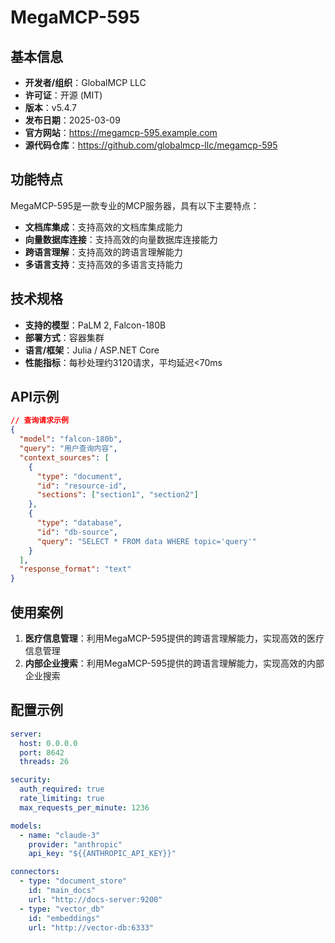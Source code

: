 # MegaMCP-595

## 基本信息

- **开发者/组织**：GlobalMCP LLC
- **许可证**：开源 (MIT)
- **版本**：v5.4.7
- **发布日期**：2025-03-09
- **官方网站**：https://megamcp-595.example.com
- **源代码仓库**：https://github.com/globalmcp-llc/megamcp-595

## 功能特点

MegaMCP-595是一款专业的MCP服务器，具有以下主要特点：

- **文档库集成**：支持高效的文档库集成能力
- **向量数据库连接**：支持高效的向量数据库连接能力
- **跨语言理解**：支持高效的跨语言理解能力
- **多语言支持**：支持高效的多语言支持能力


## 技术规格

- **支持的模型**：PaLM 2, Falcon-180B
- **部署方式**：容器集群
- **语言/框架**：Julia / ASP.NET Core
- **性能指标**：每秒处理约3120请求，平均延迟<70ms

## API示例

```json
// 查询请求示例
{
  "model": "falcon-180b",
  "query": "用户查询内容",
  "context_sources": [
    {
      "type": "document",
      "id": "resource-id",
      "sections": ["section1", "section2"]
    },
    {
      "type": "database",
      "id": "db-source",
      "query": "SELECT * FROM data WHERE topic='query'"
    }
  ],
  "response_format": "text"
}
```

## 使用案例

1. **医疗信息管理**：利用MegaMCP-595提供的跨语言理解能力，实现高效的医疗信息管理
2. **内部企业搜索**：利用MegaMCP-595提供的跨语言理解能力，实现高效的内部企业搜索


## 配置示例

```yaml
server:
  host: 0.0.0.0
  port: 8642
  threads: 26

security:
  auth_required: true
  rate_limiting: true
  max_requests_per_minute: 1236

models:
  - name: "claude-3"
    provider: "anthropic"
    api_key: "${{ANTHROPIC_API_KEY}}"

connectors:
  - type: "document_store"
    id: "main_docs"
    url: "http://docs-server:9200"
  - type: "vector_db"
    id: "embeddings"
    url: "http://vector-db:6333"
```